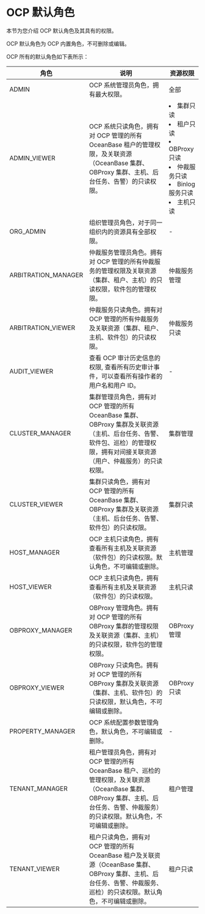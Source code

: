 # OCP 默认角色

本节为您介绍 OCP 默认角色及其具有的权限。

OCP 默认角色为 OCP 内置角色，不可删除或编辑。

OCP 所有的默认角色如下表所示：

|     角色             |    说明         |    资源权限   |
|----------------------|-----------------|--------|
| ADMIN                | OCP 系统管理员角色，拥有最大权限。     | 全部    |
| ADMIN_VIEWER         | OCP 系统只读角色，拥有对 OCP 管理的所有OceanBase 租户的管理权限，及关联资源（OceanBase 集群、OBProxy 集群、主机、后台任务、告警）的只读权限。   | <li>集群只读</li><li>租户只读</li><li>OBProxy只读</li><li>仲裁服务只读</li><li>Binlog 服务只读</li><li>主机只读 </li>   |
| ORG_ADMIN  | 组织管理员角色，对于同一组织内的资源具有全部权限。   |  -  |
| ARBITRATION_MANAGER  | 仲裁服务管理员角色。拥有对 OCP 管理的所有仲裁服务的管理权限及关联资源（集群、租户、主机）的只读权限，软件包的管理权限。   | 仲裁服务管理   |
| ARBITRATION_VIEWER   | 仲裁服务只读角色。拥有对 OCP 管理的所有仲裁服务及关联资源（集群、租户、主机、软件包）的只读权限。   | 仲裁服务只读     |
| AUDIT_VIEWER         | 查看 OCP 审计历史信息的权限, 查看所有历史审计事件，可以查看所有操作者的用户名和用户 ID。 | -   |
| CLUSTER_MANAGER      | 集群管理员角色，拥有对 OCP 管理的所有 OceanBase 集群、OBProxy 集群及关联资源（主机、后台任务、告警、软件包、巡检）的管理权限，拥有对间接关联资源（用户、仲裁服务）的只读权限。         | 集群管理     |
| CLUSTER_VIEWER       | 集群只读角色，拥有对 OCP 管理的所有 OceanBase 集群、OBProxy 集群及关联资源（主机、后台任务、告警、软件包）的只读权限。     | 集群只读      |
| HOST_MANAGER         | OCP 主机只读角色，拥有查看所有主机及关联资源（软件包）的只读权限。默认角色，不可编辑或删除。       | 主机管理     |
| HOST_VIEWER          | OCP 主机只读角色，拥有查看所有主机及关联资源（软件包）的只读权限。     | 主机只读       |
| OBPROXY_MANAGER      | OBProxy 管理角色。拥有对 OCP 管理的所有OBProxy 集群的管理权限及关联资源（集群、主机）的只读权限，软件包的管理权限。         | OBProxy 管理     |
| OBPROXY_VIEWER       | OBProxy 只读角色。拥有对 OCP 管理的所有OBProxy 集群及关联资源（集群、主机、软件包）的只读权限，默认角色，不可编辑或删除。          | OBProxy 只读       |
| PROPERTY_MANAGER     | OCP 系统配置参数管理角色，默认角色，不可编辑或删除。       | -   |
| TENANT_MANAGER       | 租户管理员角色，拥有对 OCP 管理的所有 OceanBase 租户、巡检的管理权限，及关联资源（OceanBase 集群、OBProxy 集群、主机、后台任务、告警、仲裁服务）的只读权限。默认角色，不可编辑或删除。           | 租户管理  |
| TENANT_VIEWER        | 租户只读角色，拥有对 OCP 管理的所有 OceanBase 租户及关联资源（OceanBase 集群、OBProxy 集群、主机、后台任务、告警、仲裁服务、巡检）的只读权限。默认角色，不可编辑或删除。      | 租户只读    |
